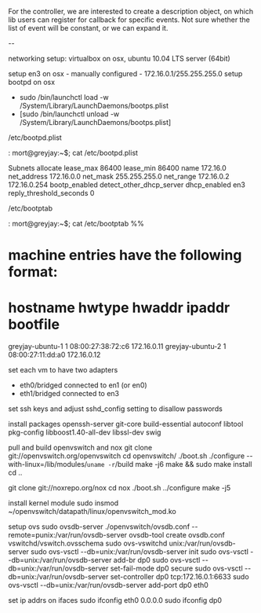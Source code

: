 For the controller, we are interested to create a description object, on which lib users can register for callback for specific events. Not sure whether the list of event will be constant, or we can expand it. 

--

networking setup: virtualbox on osx, ubuntu 10.04 LTS server (64bit)

setup en3 on osx - manually configured - 172.16.0.1/255.255.255.0 
setup bootpd on osx
  - sudo /bin/launchctl load -w /System/Library/LaunchDaemons/bootps.plist
  - [sudo /bin/launchctl unload -w /System/Library/LaunchDaemons/bootps.plist]

  /etc/bootpd.plist

: mort@greyjay:~$; cat /etc/bootpd.plist 
<?xml version="1.0" encoding="UTF-8"?>
<!DOCTYPE plist PUBLIC "-//Apple//DTD PLIST 1.0//EN" "http://www.apple.com/DTDs/PropertyList-1.0.dtd">
<plist version="1.0">
<dict>
	<key>Subnets</key>
	<array>
		<dict>
			<key>allocate</key>
			<true/>
			<key>lease_max</key>
			<integer>86400</integer>
			<key>lease_min</key>
			<integer>86400</integer>
			<key>name</key>
			<string>172.16.0</string>
			<key>net_address</key>
			<string>172.16.0.0</string>
			<key>net_mask</key>
			<string>255.255.255.0</string>
			<key>net_range</key>
			<array>
				<string>172.16.0.2</string>
				<string>172.16.0.254</string>
			</array>
		</dict>
	</array>
	<key>bootp_enabled</key>
	<false/>
	<key>detect_other_dhcp_server</key>
	<false/>
	<key>dhcp_enabled</key>
	<array>
		<string>en3</string>
	</array>
	<key>reply_threshold_seconds</key>
	<integer>0</integer>
</dict>
</plist>

  /etc/bootptab

: mort@greyjay:~$; cat /etc/bootptab 
%%
# machine entries have the following format:
#
# hostname        hwtype  hwaddr            ipaddr     bootfile
greyjay-ubuntu-1  1       08:00:27:38:72:c6 172.16.0.11
greyjay-ubuntu-2  1       08:00:27:11:dd:a0 172.16.0.12


set each vm to have two adapters
  - eth0/bridged connected to en1 (or en0)
  - eth1/bridged connected to en3

set ssh keys and adjust sshd_config setting to disallow passwords

install packages
  openssh-server
  git-core
  build-essential
  autoconf
  libtool
  pkg-config
  libboost1.40-all-dev
  libssl-dev
  swig

pull and build openvswitch and nox
  git clone git://openvswitch.org/openvswitch
  cd openvswitch/
  ./boot.sh 
  ./configure --with-linux=/lib/modules/`uname -r`/build
  make -j6
  make && sudo make install
  cd ..

  git clone git://noxrepo.org/nox
  cd nox
  ./boot.sh
  ../configure
  make -j5

install kernel module
  sudo insmod ~/openvswitch/datapath/linux/openvswitch_mod.ko

setup ovs
  sudo ovsdb-server ./openvswitch/ovsdb.conf --remote=punix:/var/run/ovsdb-server
  ovsdb-tool create ovsdb.conf vswitchd/vswitch.ovsschema
  sudo ovs-vswitchd unix:/var/run/ovsdb-server
  sudo ovs-vsctl --db=unix:/var/run/ovsdb-server init
  sudo ovs-vsctl --db=unix:/var/run/ovsdb-server add-br dp0
  sudo ovs-vsctl --db=unix:/var/run/ovsdb-server set-fail-mode dp0 secure
  sudo ovs-vsctl --db=unix:/var/run/ovsdb-server set-controller dp0 tcp:172.16.0.1:6633
  sudo ovs-vsctl --db=unix:/var/run/ovsdb-server add-port dp0 eth0

set ip addrs on ifaces
  sudo ifconfig eth0 0.0.0.0
  sudo ifconfig dp0 <whatever-eth0-was>

